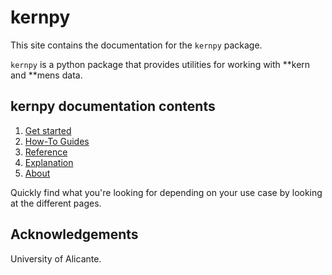 # kernpy

This site contains the documentation for the `kernpy` package.

`kernpy` is a python package that provides utilities for working with **kern and **mens data. 


## kernpy documentation contents

1. [Get started](get-started.md)
2. [How-To Guides](how-to-guides.md)
3. [Reference](reference.md)
4. [Explanation](explanation.md)
5. [About](about.md)

Quickly find what you're looking for depending on
your use case by looking at the different pages.

## Acknowledgements
University of Alicante. 

